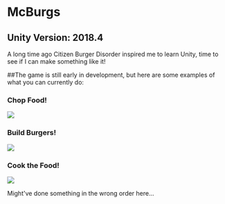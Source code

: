 # McBurgs
## Unity Version: 2018.4
A long time ago Citizen Burger Disorder inspired me to learn Unity, time to see if I can make something like it!

##The game is still early in development, but here are some examples of what you can currently do:
### Chop Food!
![](https://media.giphy.com/media/J4sWf1bgUr7fQpo4GY/giphy.gif)

### Build Burgers!
![](https://media.giphy.com/media/Lq7KmVmJkEbEERx587/giphy.gif)

### Cook the Food!
![](https://media.giphy.com/media/S7FLBGJ0bm77vFEZpb/giphy.gif)

Might've done something in the wrong order here...